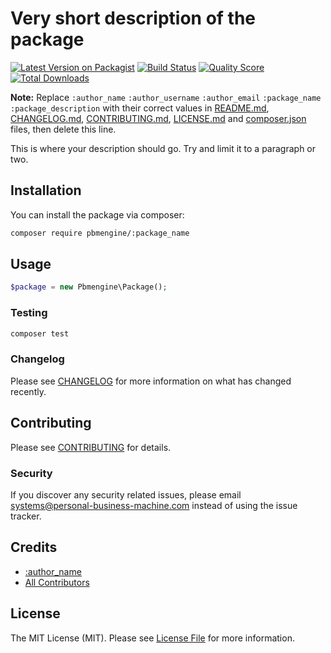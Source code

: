 # Very short description of the package

[![Latest Version on Packagist](https://img.shields.io/packagist/v/pbmengine/:package_name.svg?style=flat-square)](https://packagist.org/packages/pbmengine/:package_name)
[![Build Status](https://img.shields.io/travis/pbmengine/:package_name/master.svg?style=flat-square)](https://travis-ci.org/pbmengine/:package_name)
[![Quality Score](https://img.shields.io/scrutinizer/g/pbmengine/:package_name.svg?style=flat-square)](https://scrutinizer-ci.com/g/pbmengine/:package_name)
[![Total Downloads](https://img.shields.io/packagist/dt/pbmengine/:package_name.svg?style=flat-square)](https://packagist.org/packages/pbmengine/:package_name)

**Note:** Replace ```:author_name``` ```:author_username``` ```:author_email``` ```:package_name``` ```:package_description``` with their correct values in [README.md](README.md), [CHANGELOG.md](CHANGELOG.md), [CONTRIBUTING.md](CONTRIBUTING.md), [LICENSE.md](LICENSE.md) and [composer.json](composer.json) files, then delete this line.

This is where your description should go. Try and limit it to a paragraph or two.

## Installation

You can install the package via composer:

```bash
composer require pbmengine/:package_name
```

## Usage

``` php
$package = new Pbmengine\Package();
```

### Testing

``` bash
composer test
```

### Changelog

Please see [CHANGELOG](CHANGELOG.md) for more information on what has changed recently.

## Contributing

Please see [CONTRIBUTING](CONTRIBUTING.md) for details.

### Security

If you discover any security related issues, please email systems@personal-business-machine.com instead of using the issue tracker.

## Credits

- [:author_name](https://github.com/:author_username)
- [All Contributors](../../contributors)

## License

The MIT License (MIT). Please see [License File](LICENSE.md) for more information.
